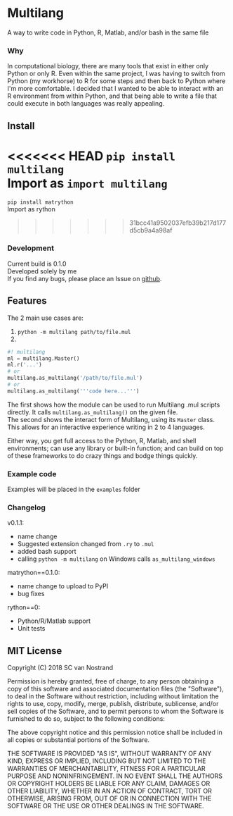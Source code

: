 # Multilang
A way to write code in Python, R, Matlab, and/or bash in the same file

### Why
In computational biology, there are many tools that exist in either only Python
or only R. Even within the same project, I was having to switch from Python
(my workhorse) to R for some steps and then back to Python where I'm more
comfortable. I decided that I wanted to be able to interact with an R environment
from within Python, and that being able to write a file that could execute in
both languages was really appealing.

## Install
<<<<<<< HEAD
`pip install multilang`  
Import as `import multilang`
=======
`pip install matrython`  
Import as rython
>>>>>>> 31bcc41a9502037efb39b217d177d5cb9a4a98af

### Development
Current build is 0.1.0  
Developed solely by me  
If you find any bugs, please place an Issue on [github](https://github.com/scvannost/multilang).

## Features
The 2 main use cases are:  
1. `python -m multilang path/to/file.mul`
2.
~~~python
#! multilang
ml = multilang.Master()
ml.r('...')
# or
multilang.as_multilang('/path/to/file.mul')
# or
multilang.as_multilang('''code here...''')
~~~

The first shows how the module can be used to run Multilang .mul scripts directly. It
calls `multilang.as_multilang()` on the given file.  
The second shows the interact form of Multilang, using its `Master` class. This allows
for an interactive experience writing in 2 to 4 languages.

Either way, you get full access to the Python, R, Matlab, and shell environments; can use
any library or built-in function; and can build on top of these frameworks to do
crazy things and bodge things quickly.

### Example code
Examples will be placed in the `examples` folder 

### Changelog
v0.1.1:
  - name change
  - Suggested extension changed from `.ry` to `.mul` 
  - added bash support
  - calling `python -m multilang` on Windows calls `as_multilang_windows`

matrython==0.1.0:
  - name change to upload to PyPI
  - bug fixes

rython==0:
  - Python/R/Matlab support
  - Unit tests 

## MIT License
Copyright (C) 2018 SC van Nostrand

Permission is hereby granted, free of charge, to any person obtaining a copy
of this software and associated documentation files (the "Software"), to deal
in the Software without restriction, including without limitation the rights
to use, copy, modify, merge, publish, distribute, sublicense, and/or sell
copies of the Software, and to permit persons to whom the Software is
furnished to do so, subject to the following conditions:

The above copyright notice and this permission notice shall be included in all
copies or substantial portions of the Software.

THE SOFTWARE IS PROVIDED "AS IS", WITHOUT WARRANTY OF ANY KIND, EXPRESS OR
IMPLIED, INCLUDING BUT NOT LIMITED TO THE WARRANTIES OF MERCHANTABILITY,
FITNESS FOR A PARTICULAR PURPOSE AND NONINFRINGEMENT. IN NO EVENT SHALL THE
AUTHORS OR COPYRIGHT HOLDERS BE LIABLE FOR ANY CLAIM, DAMAGES OR OTHER
LIABILITY, WHETHER IN AN ACTION OF CONTRACT, TORT OR OTHERWISE, ARISING FROM,
OUT OF OR IN CONNECTION WITH THE SOFTWARE OR THE USE OR OTHER DEALINGS IN THE
SOFTWARE.